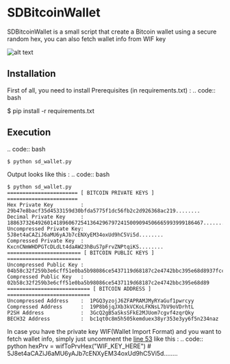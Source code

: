 SDBitcoinWallet
===========
SDBitcoinWallet is a small script that create a Bitcoin wallet
using a secure random hex, you can also fetch wallet info from
WIF key

![alt text](https://i.imgur.com/KmTrETZ.png)

Installation
-------------
First of all, you need to install Prerequisites (in requirements.txt) :
.. code:: bash

   $ pip install -r requirements.txt

Execution
-------------
.. code:: bash

   	$ python sd_wallet.py

Output looks like this :
.. code:: bash

  	$ python sd_wallet.py
	======================= [ BITCOIN PRIVATE KEYS ] =======================
	Hex Private Key         :  29b47e8bacf35d4533159d30bfda5775f1dc56fb2c2d926368ac219........
	Decimal Private Key     :  1886373264926014189606725413642967972415009094506665993999186467........
	Uncompressed Private Key:  5J8et4aCAZiJ6aMU6yAJb7cENXyEM34oxUd9hC5Vi5d........
	Compressed Private Key  :  KxcnCNmWHDPGTcDLdLt4daAW23hBuS7pFrvZNPtqiKS........
	======================== [ BITCOIN PUBLIC KEYS ] ========================
	Uncompressed Public Key :  04b58c32f259b3e6cff51e0ba5b98086ce5437119d68187c2e4742bbc395e68d8937fcce9ecd745b46a47cddbc55f76435bb623951b9d840073646314668f45346
	Compressed Public Key   :  02b58c32f259b3e6cff51e0ba5b98086ce5437119d68187c2e4742bbc395e68d89
	=========================== [ BITCOIN ADDRESS ] ===========================
	Uncompressed Address    :  1PGQ3yzojJ6ZFAPRAMJMyRYaGuf1pwrcyy
	Compressed Address      :  19P8b6jqJXb3kVCKoLFKNsL7bV9oVDrhtL
	P2SH Address            :  3GcQ2gB5aSksSFkE2MJUom7cgvf4zqrQky
	BECH32 Address          :  bc1qt0c8m5h505kemduex38yr353e3yy6f5n234naz

In case you have the private key WIF(Wallet Import Format)
and you want to fetch wallet info, simply just uncomment the [line 53](#53) like this :
.. code:: python
	hexPrv = wifToPrvHex("WIF_KEY_HERE") # 5J8et4aCAZiJ6aMU6yAJb7cENXyEM34oxUd9hC5Vi5d........